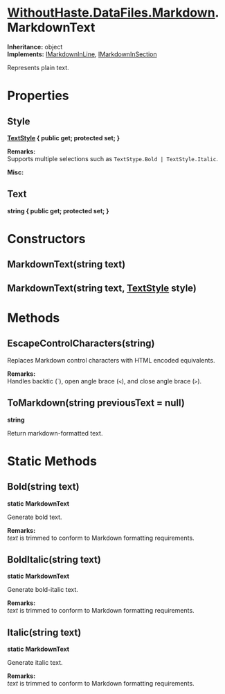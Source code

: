 # [WithoutHaste.DataFiles.Markdown](TableOfContents.WithoutHaste.DataFiles.Markdown.md).MarkdownText

**Inheritance:** object  
**Implements:** [IMarkdownInLine](WithoutHaste.DataFiles.Markdown.IMarkdownInLine.md), [IMarkdownInSection](WithoutHaste.DataFiles.Markdown.IMarkdownInSection.md)  

Represents plain text.  

# Properties

## Style

**[TextStyle](WithoutHaste.DataFiles.Markdown.TextStyle.md) { public get; protected set; }**  

**Remarks:**  
Supports multiple selections such as `TextStype.Bold | TextStyle.Italic`.  

**Misc:**  
  

## Text

**string { public get; protected set; }**  

# Constructors

## MarkdownText(string text)

## MarkdownText(string text, [TextStyle](WithoutHaste.DataFiles.Markdown.TextStyle.md) style)

# Methods

## EscapeControlCharacters(string)

Replaces Markdown control characters with HTML encoded equivalents.  

**Remarks:**  
Handles backtic (&#96;), open angle brace (`<`), and close angle brace (`>`).  

## ToMarkdown(string previousText = null)

**string**  

Return markdown-formatted text.  

# Static Methods

## Bold(string text)

**static MarkdownText**  

Generate bold text.  

**Remarks:**  
_text_ is trimmed to conform to Markdown formatting requirements.  

## BoldItalic(string text)

**static MarkdownText**  

Generate bold-italic text.  

**Remarks:**  
_text_ is trimmed to conform to Markdown formatting requirements.  

## Italic(string text)

**static MarkdownText**  

Generate italic text.  

**Remarks:**  
_text_ is trimmed to conform to Markdown formatting requirements.  

